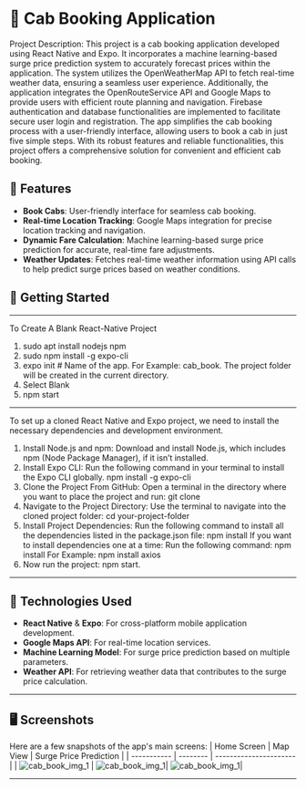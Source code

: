 # 🚖 Cab Booking Application

Project Description:
This project is a cab booking application developed using React Native and Expo. It incorporates a machine learning-based surge price prediction system to accurately forecast prices within the application. The system utilizes the OpenWeatherMap API to fetch real-time weather data, ensuring a seamless user experience. Additionally, the application integrates the OpenRouteService API and Google Maps to provide users with efficient route planning and navigation. Firebase authentication and database functionalities are implemented to facilitate secure user login and registration. The app simplifies the cab booking process with a user-friendly interface, allowing users to book a cab in just five simple steps. With its robust features and reliable functionalities, this project offers a comprehensive solution for convenient and efficient cab booking.


## 📱 Features

- **Book Cabs**: User-friendly interface for seamless cab booking.
- **Real-time Location Tracking**: Google Maps integration for precise location tracking and navigation.
- **Dynamic Fare Calculation**: Machine learning-based surge price prediction for accurate, real-time fare adjustments.
- **Weather Updates**: Fetches real-time weather information using API calls to help predict surge prices based on weather conditions.

## 🚀 Getting Started
---
To Create A Blank React-Native Project
1. sudo apt install nodejs npm
2. sudo npm install -g expo-cli
3. expo init <Folder Name> # Name of the app. For Example: cab_book. The project folder will be created in the current directory.
4. Select Blank
5. npm start
   
---
To set up a cloned React Native and Expo project, we need to install the necessary dependencies and development environment.
1. Install Node.js and npm: Download and install Node.js, which includes npm (Node Package Manager), if it isn’t installed.
2. Install Expo CLI: Run the following command in your terminal to install the Expo CLI globally.
   npm install -g expo-cli
3. Clone the Project From GitHub: Open a terminal in the directory where you want to place the project and run:
   git clone <your-github-repo-url>
4. Navigate to the Project Directory: Use the terminal to navigate into the cloned project folder:
   cd your-project-folder
5. Install Project Dependencies: Run the following command to install all the dependencies listed in the package.json file:
   npm install
   If you want to install dependencies one at a time: Run the following command:
   npm install <dependencies name>
   For Example: npm install axios
6. Now run the project:
   npm start.
   
---

## 🔧 Technologies Used

- **React Native** & **Expo**: For cross-platform mobile application development.
- **Google Maps API**: For real-time location services.
- **Machine Learning Model**: For surge price prediction based on multiple parameters.
- **Weather API**: For retrieving weather data that contributes to the surge price calculation.

---

## 🖥️ Screenshots

Here are a few snapshots of the app's main screens:
| Home Screen | Map View | Surge Price Prediction |
| ----------- | -------- | ---------------------- |
| ![cab_book_img_1](https://github.com/mostafijur07/Cab_Booking_App/assets/89746261/6bb23738-0de4-448b-90ca-e894a9598c39) | ![cab_book_img_1](https://github.com/mostafijur07/Cab_Booking_App/assets/89746261/6bb23738-0de4-448b-90ca-e894a9598c39)| ![cab_book_img_1](https://github.com/mostafijur07/Cab_Booking_App/assets/89746261/6bb23738-0de4-448b-90ca-e894a9598c39)|

---



